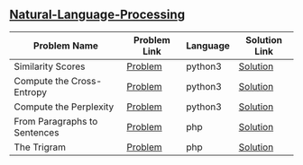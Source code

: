 ## [Natural-Language-Processing](https://www.hackerrank.com/domains/ai/nlp)

| Problem Name                 | Problem Link                                                                           | Language | Solution Link                                  |
|------------------------------|----------------------------------------------------------------------------------------|----------|------------------------------------------------|
| Similarity Scores            | [Problem](https://www.hackerrank.com/challenges/nlp-similarity-scores/problem)         | python3  | [Solution](./nlp-similarity-scores.py)         |
| Compute the Cross-Entropy    | [Problem](https://www.hackerrank.com/challenges/nlp-compute-the-cross-entropy/problem) | python3  | [Solution](./nlp-compute-the-cross-entropy.py) |
| Compute the Perplexity       | [Problem](https://www.hackerrank.com/challenges/nlp-compute-the-perplexity/problem)    | python3  | [Solution](./nlp-compute-the-perplexity.py)    |
| From Paragraphs to Sentences | [Problem](https://www.hackerrank.com/challenges/from-paragraphs-to-sentences/problem)  | php      | [Solution](./from-paragraphs-to-sentences.php) |
| The Trigram                  | [Problem](https://www.hackerrank.com/challenges/the-trigram/problem)                   | php      | [Solution](./the-trigram.php)                  |
